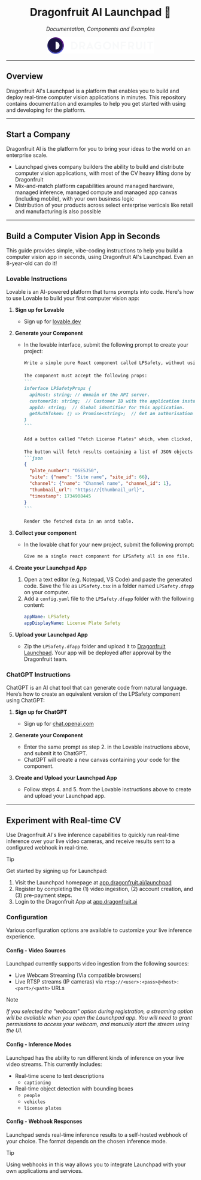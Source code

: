 
<h1 align="center">Dragonfruit AI Launchpad 🚀</h1>

<p align="center">
    <i>Documentation, Components and Examples</i>
</p>

<p align="center">
    <a href="https://app.dragonfruit.ai/launchpad" target="_blank">
        <img alt="DragonFruit AI Logo" src="docs/copyright/df-logo.png" width=284/>
    </a>
</p>


----------------------

## Overview

Dragonfruit AI's Launchpad is a platform that enables you to build and deploy
real-time computer vision applications in minutes. This repository contains
documentation and examples to help you get started with using and developing
for the platform.

----------------------

## Start a Company

Dragonfruit AI is the platform for you to bring your ideas to the world on an enterprise scale.

- Launchpad gives company builders the ability to build and distribute computer vision
  applications, with most of the CV heavy lifting done by Dragonfruit
- Mix-and-match platform capabilities around managed hardware, managed inference, managed compute
  and managed app canvas (including mobile), with your own business logic
- Distribution of your products across select enterprise verticals like retail and manufacturing
  is also possible

----------------------

## Build a Computer Vision App in Seconds

This guide provides simple, vibe-coding instructions to help you build a
computer vision app in seconds, using Dragonfruit AI's Launchpad. Even
an 8-year-old can do it!

### Lovable Instructions

Lovable is an AI-powered platform that turns prompts into code. Here's how
to use Lovable to build your first computer vision app:

1. **Sign up for Lovable**
    - Sign up for [lovable.dev](https://lovable.dev)

2. **Generate your Component**
    - In the lovable interface, submit the following prompt to create your project:

      `````markdown
      Write a simple pure React component called LPSafety, without using pre-existing imports. Only `antd` and `axios` can be used.

      The component must accept the following props:
      ```
      inferface LPSafetyProps {
        apiHost: string; // domain of the API server.
        customerId: string;  // Customer ID with the application installed.
        appId: string;  // Global identifier for this application.
        getAuthToken: () => Promise<string>;  // Get an authorisation token for making requests.
      }
      ```

      Add a button called "Fetch License Plates" which, when clicked, calls the "get_plates" endpoint using axios, authenticating with the token obtained from getAuthToken(). The endpoint URL is constructed using the api_host prop.

      The button will fetch results containing a list of JSON objects like this one:
      ```json
      {
        "plate_number": "OSE5J50",
        "site": {"name": "Site name", "site_id": 66},
        "channel": {"name": "Channel name", "channel_id": 1},
        "thumbnail_url": "https://{thumbnail_url}",
        "timestamp": 1734908445
      }
      ```

      Render the fetched data in an antd table.
      `````

3. **Collect your component**
   - In the lovable chat for your new project, submit the following prompt:
     `````markdown
     Give me a single react component for LPSafety all in one file.
     `````

4. **Create your Launchpad App**
   1. Open a text editor (e.g. Notepad, VS Code) and paste the generated code.
     Save the file as `LPSafety.tsx` in a folder named `LPSafety.dfapp` on your computer.
   2. Add a `config.yaml` file to the `LPSafety.dfapp` folder with the following content:
      ```yaml
      appName: LPSafety
      appDisplayName: License Plate Safety
      ```

5. **Upload your Launchpad App**
   - Zip the `LPSafety.dfapp` folder and upload it to [Dragonfruit Launchpad](https://app.dragonfruit.ai/apps/120).
     Your app will be deployed after approval by the Dragonfruit team.


### ChatGPT Instructions

ChatGPT is an AI chat tool that can generate code from natural language. Here’s how to
create an equivalent version of the LPSafety component using ChatGPT:

1. **Sign up for ChatGPT**
    - Sign up for [chat.openai.com](https://chat.openai.com)

2. **Generate your Component**
   - Enter the same prompt as step 2. in the Lovable instructions above, and submit it to ChatGPT.
   - ChatGPT will create a new canvas containing your code for the component.

3. **Create and Upload your Launchpad App**
   - Follow steps 4. and 5. from the Lovable instructions above to create and upload your Launchpad app.


----------------------

## Experiment with Real-time CV

Use Dragonfruit AI's live inference capabilities to quickly run real-time
inference over your live video cameras, and receive results sent to a
configured webhook in real-time.

> [!TIP]
> Get started by signing up for Launchpad:
> 1. Visit the Launchpad homepage at [app.dragonfruit.ai/launchpad](https://app.dragonfruit.ai/launchpad)
> 2. Register by completing the (1) video ingestion, (2) account creation, and (3) pre-payment steps.
> 3. Login to the Dragonfruit App at [app.dragonfruit.ai](https://app.dragonfruit.ai)

### Configuration

Various configuration options are available to customize your live inference experience.

#### Config - Video Sources

Launchpad currently supports video ingestion from the following sources:
- Live Webcam Streaming (Via compatible browsers)
- Live RTSP streams (IP cameras) via `rtsp://<user>:<pass>@<host>:<port>/<path>` URLs

> [!NOTE]
> _If you selected the "webcam" option during registration, a streaming option will be available 
> when you open the Launchpad app. You will need to grant permissions to access your webcam, and 
> manually start the stream using the UI._

#### Config - Inference Modes

Launchpad has the ability to run different kinds of inference on your live video streams.
This currently includes:
- Real-time scene to text descriptions
  - `captioning`
- Real-time object detection with bounding boxes
  - `people`
  - `vehicles`
  - `license plates`

#### Config - Webhook Responses

Launchpad sends real-time inference results to a self-hosted webhook of your choice.
The format depends on the chosen inference mode.

> [!TIP]
> Using webhooks in this way allows you to integrate Launchpad with your own applications and services.

